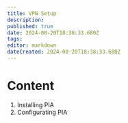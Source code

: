 ```yaml
---
title: VPN Setup
description: 
published: true
date: 2024-08-20T18:38:33.680Z
tags: 
editor: markdown
dateCreated: 2024-08-20T18:38:33.680Z
---
```


# Content
1. Installing PIA
2. Configurating PIA